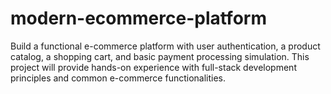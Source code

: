 # modern-ecommerce-platform
Build a functional e-commerce platform with user authentication, a product catalog, a shopping cart, and basic payment processing simulation. This project will provide hands-on experience with full-stack development principles and common e-commerce functionalities.
